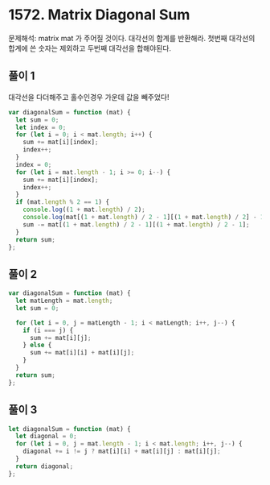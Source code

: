 # 1572. Matrix Diagonal Sum

문제해석: matrix mat 가 주어질 것이다. 대각선의 합계를 반환해라.
첫번째 대각선의 합계에 쓴 숫자는 제외하고 두번째 대각선을 합해야된다.

## 풀이 1

대각선을 다더해주고 홀수인경우 가운데 값을 빼주었다!

```javascript
var diagonalSum = function (mat) {
  let sum = 0;
  let index = 0;
  for (let i = 0; i < mat.length; i++) {
    sum += mat[i][index];
    index++;
  }
  index = 0;
  for (let i = mat.length - 1; i >= 0; i--) {
    sum += mat[i][index];
    index++;
  }
  if (mat.length % 2 == 1) {
    console.log((1 + mat.length) / 2);
    console.log(mat[(1 + mat.length) / 2 - 1][(1 + mat.length) / 2] - 1);
    sum -= mat[(1 + mat.length) / 2 - 1][(1 + mat.length) / 2 - 1];
  }
  return sum;
};
```

## 풀이 2

```javascript
var diagonalSum = function (mat) {
  let matLength = mat.length;
  let sum = 0;

  for (let i = 0, j = matLength - 1; i < matLength; i++, j--) {
    if (i === j) {
      sum += mat[i][j];
    } else {
      sum += mat[i][i] + mat[i][j];
    }
  }
  return sum;
};
```

## 풀이 3

```javascript
let diagonalSum = function (mat) {
  let diagonal = 0;
  for (let i = 0, j = mat.length - 1; i < mat.length; i++, j--) {
    diagonal += i != j ? mat[i][i] + mat[i][j] : mat[i][j];
  }
  return diagonal;
};
```
